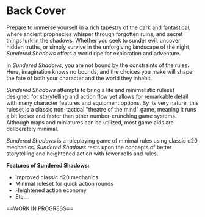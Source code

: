 # Back Cover

<!--Add backcover artwork-->

Prepare to immerse yourself in a rich tapestry of the dark and fantastical, where ancient prophecies whisper through forgotten ruins, and secret things lurk in the shadows. Whether you seek to sunder evil, uncover hidden truths, or simply survive in the unforgiving landscape of the night, *Sundered Shadows* offers a world ripe for exploration and adventure.

In *Sundered Shadows*, you are not bound by the constraints of the rules. Here, imagination knows no bounds, and the choices you make will shape the fate of both your character and the world they inhabit.

*Sundered Shadows* attempts to bring a lite and minimalistic ruleset designed for storytelling and action flow yet allows for remarkable detail with many character features and equipment options. By its very nature, this ruleset is a classic non-tactical "theatre of the mind" game, meaning it runs a bit looser and faster than other number-crunching game systems. Although maps and miniatures can be utilized, most game aids are deliberately minimal.

*Sundered Shadows* is a roleplaying game of minimal rules using classic d20 mechanics. *Sundered Shadows* rests upon the concepts of better storytelling and heightened action with fewer rolls and rules.

**Features of Sundered Shadows:**

- Improved classic d20 mechanics
- Minimal ruleset for quick action rounds
- Heightened action economy
- Etc...



==WORK IN PROGRESS==

